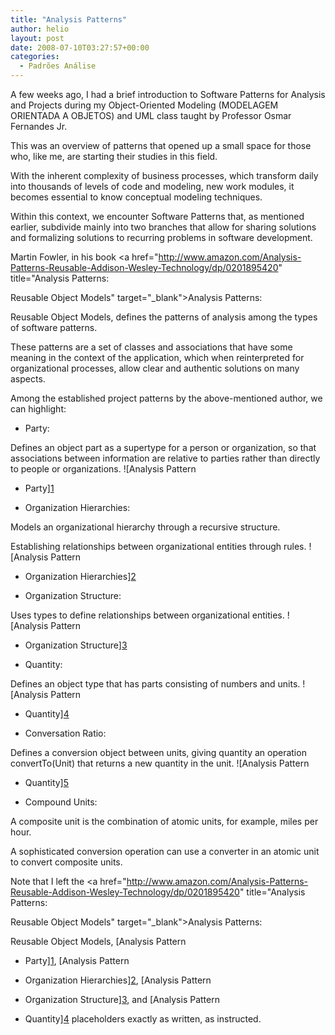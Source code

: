 ```yaml
---
title: "Analysis Patterns"
author: helio
layout: post
date: 2008-07-10T03:27:57+00:00
categories:
  - Padrões Análise
---
```


A few weeks ago, I had a brief introduction to Software Patterns for Analysis and Projects during my Object-Oriented Modeling (MODELAGEM ORIENTADA A OBJETOS) and UML class taught by Professor Osmar Fernandes Jr.

This was an overview of patterns that opened up a small space for those who, like me, are starting their studies in this field.

With the inherent complexity of business processes, which transform daily into thousands of levels of code and modeling, new work modules, it becomes essential to know conceptual modeling techniques.

Within this context, we encounter Software Patterns that, as mentioned earlier, subdivide mainly into two branches that allow for sharing solutions and formalizing solutions to recurring problems in software development.

Martin Fowler, in his book <a href="http://www.amazon.com/Analysis-Patterns-Reusable-Addison-Wesley-Technology/dp/0201895420" title="Analysis Patterns:

Reusable Object Models" target="\_blank">Analysis Patterns:

Reusable Object Models</a>, defines the patterns of analysis among the types of software patterns.

These patterns are a set of classes and associations that have some meaning in the context of the application, which when reinterpreted for organizational processes, allow clear and authentic solutions on many aspects.

Among the established project patterns by the above-mentioned author, we can highlight:

- Party:

Defines an object part as a supertype for a person or organization, so that associations between information are relative to parties rather than directly to people or organizations. ![Analysis Pattern

- Party][1]

- Organization Hierarchies:

Models an organizational hierarchy through a recursive structure.

Establishing relationships between organizational entities through rules. ![Analysis Pattern

- Organization Hierarchies][2]

- Organization Structure:

Uses types to define relationships between organizational entities. ![Analysis Pattern

- Organization Structure][3]

- Quantity:

Defines an object type that has parts consisting of numbers and units. ![Analysis Pattern

- Quantity][4]

- Conversation Ratio:

Defines a conversion object between units, giving quantity an operation convertTo(Unit) that returns a new quantity in the unit. ![Analysis Pattern

- Quantity][5]

- Compound Units:

A composite unit is the combination of atomic units, for example, miles per hour.

A sophisticated conversion operation can use a converter in an atomic unit to convert composite units.

Note that I left the <a href="http://www.amazon.com/Analysis-Patterns-Reusable-Addison-Wesley-Technology/dp/0201895420" title="Analysis Patterns:

Reusable Object Models" target="\_blank">Analysis Patterns:

Reusable Object Models</a>, [Analysis Pattern

- Party][1], [Analysis Pattern

- Organization Hierarchies][2], [Analysis Pattern

- Organization Structure][3], and [Analysis Pattern

- Quantity][4] placeholders exactly as written, as instructed.

[2]: /uploads/2008/07/picture-3.png
[3]: /uploads/2008/07/picture-4.png
[1]: /uploads/2008/07/picture-2.png
[5]: /uploads/2008/07/picture-6.png
[4]: /uploads/2008/07/picture-5.png
